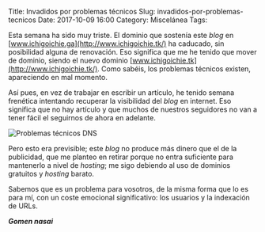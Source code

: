 Title: Invadidos por problemas técnicos
Slug: invadidos-por-problemas-tecnicos
Date: 2017-10-09 16:00
Category: Miscelánea
Tags: 



Esta semana ha sido muy triste. El dominio que sostenía este *blog* en [www.ichigoichie.ga](http://www.ichigoichie.tk/) ha caducado, sin posibilidad alguna de renovación. Eso significa que me he tenido que mover de dominio, siendo el nuevo dominio [www.ichigoichie.tk](http://www.ichigoichie.tk/). Como sabéis, los problemas técnicos existen, apareciendo en mal momento.

Así pues, en vez de trabajar en escribir un artículo, he tenido semana frenética intentando recuperar la visibilidad del *blog* en internet. Eso significa que no hay artículo y que muchos de nuestros seguidores no van a tener fácil el seguirnos de ahora en adelante.

![Problemas técnicos DNS]({filename}/images/problemas-tecnicos-dns.jpg)

Pero esto era previsible; este *blog* no produce más dinero que el de la publicidad, que me planteo en retirar porque no entra suficiente para mantenerlo a nivel de *hosting*; me sigo debiendo al uso de dominios gratuitos y *hosting* barato.

Sabemos que es un problema para vosotros, de la misma forma que lo es para mí, con un coste emocional significativo: los usuarios y la indexación de URLs.

***Gomen nasai***
